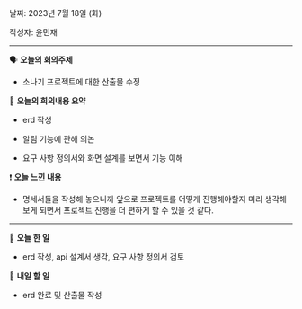날짜: 2023년 7월 18일 (화)

작성자: 윤민재

---

<aside>

🗣 **오늘의 회의주제**

</aside>

- 소나기 프로젝트에 대한 산출물 수정

<aside>

🎢 **오늘의 회의내용 요약**

</aside>

- erd 작성

- 알림 기능에 관해 의논

- 요구 사항 정의서와 화면 설계를 보면서 기능 이해

<aside>

❗ **오늘 느낀 내용**

</aside>

- 명세서들을 작성해 놓으니까 앞으로 프로젝트를 어떻게 진행해야할지 미리 생각해보게 되면서 프로젝트 진행을 더 편하게 할 수 있을 것 같다.

---

<aside>

🎵 **오늘 한 일**

</aside>

- erd 작성, api 설계서 생각, 요구 사항 정의서 검토

<aside>

🥊 **내일 할 일**

</aside>

- erd 완료 및 산출물 작성
